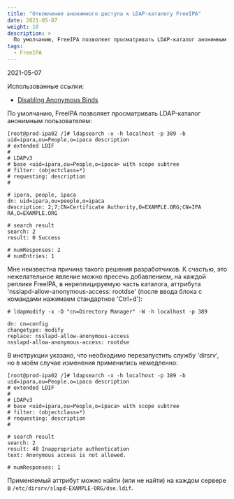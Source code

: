 ```yaml
---
title: "Отключение анонимного доступа к LDAP-каталогу FreeIPA"
date: 2021-05-07
weight: 10
description: >
  По умолчанию, FreeIPA позволяет просматривать LDAP-каталог анонимным пользователям, но, к счастью, это нежелательное явление можно пресечь.
tags:
  - FreeIPA
---
```


2021-05-07

Использованные ссылки:
- [Disabling Anonymous Binds](https://abbra.fedorapeople.org/.todo/freeipa-docs/#disabling-anon-binds)

По умолчанию, FreeIPA позволяет просматривать LDAP-каталог анонимным пользователям:
```
[root@prod-ipa02 /]# ldapsearch -x -h localhost -p 389 -b uid=ipara,ou=People,o=ipaca description
# extended LDIF
#
# LDAPv3
# base <uid=ipara,ou=People,o=ipaca> with scope subtree
# filter: (objectclass=*)
# requesting: description 
#

# ipara, people, ipaca
dn: uid=ipara,ou=people,o=ipaca
description: 2;7;CN=Certificate Authority,O=EXAMPLE.ORG;CN=IPA RA,O=EXAMPLE.ORG

# search result
search: 2
result: 0 Success

# numResponses: 2
# numEntries: 1
```

Мне неизвестна причина такого решения разработчиков. К счастью, это нежелательное явление можно пресечь добавлением, на каждой реплике FreeIPA, в нереплицируемую часть каталога, аттрибута 'nsslapd-allow-anonymous-access: rootdse' (после ввода блока с командами нажимаем стандартное 'Ctrl+d'):
```
# ldapmodify -x -D "cn=Directory Manager" -W -h localhost -p 389

dn: cn=config
changetype: modify
replace: nsslapd-allow-anonymous-access
nsslapd-allow-anonymous-access: rootdse
```

В инструкции указано, что необходимо перезапустить службу 'dirsrv', но в моём случае изменения применились немедленно:
```
[root@prod-ipa02 /]# ldapsearch -x -h localhost -p 389 -b uid=ipara,ou=People,o=ipaca description 
# extended LDIF
#
# LDAPv3
# base <uid=ipara,ou=People,o=ipaca> with scope subtree
# filter: (objectclass=*)
# requesting: description 
#

# search result
search: 2
result: 48 Inappropriate authentication
text: Anonymous access is not allowed.

# numResponses: 1
```

Применяемый аттрибут можно найти (или не найти) на каждом сервере в `/etc/dirsrv/slapd-EXAMPLE-ORG/dse.ldif`.
